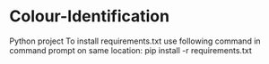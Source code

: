 # Colour-Identification
Python project
To install requirements.txt use following command in command prompt on same location:
pip install -r requirements.txt

